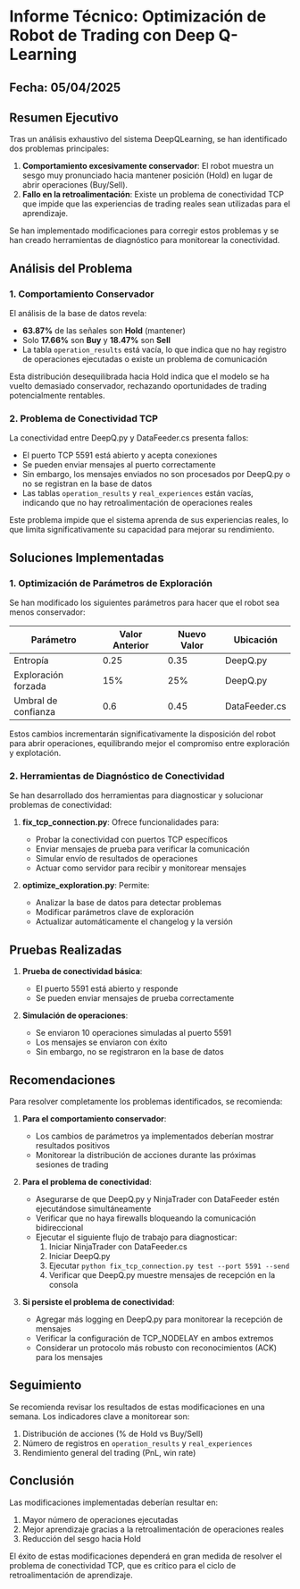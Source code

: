 # Informe Técnico: Optimización de Robot de Trading con Deep Q-Learning

## Fecha: 05/04/2025

## Resumen Ejecutivo

Tras un análisis exhaustivo del sistema DeepQLearning, se han identificado dos problemas principales:

1. **Comportamiento excesivamente conservador**: El robot muestra un sesgo muy pronunciado hacia mantener posición (Hold) en lugar de abrir operaciones (Buy/Sell).
2. **Fallo en la retroalimentación**: Existe un problema de conectividad TCP que impide que las experiencias de trading reales sean utilizadas para el aprendizaje.

Se han implementado modificaciones para corregir estos problemas y se han creado herramientas de diagnóstico para monitorear la conectividad.

## Análisis del Problema

### 1. Comportamiento Conservador

El análisis de la base de datos revela:
- **63.87%** de las señales son **Hold** (mantener)
- Solo **17.66%** son **Buy** y **18.47%** son **Sell**
- La tabla `operation_results` está vacía, lo que indica que no hay registro de operaciones ejecutadas o existe un problema de comunicación

Esta distribución desequilibrada hacia Hold indica que el modelo se ha vuelto demasiado conservador, rechazando oportunidades de trading potencialmente rentables.

### 2. Problema de Conectividad TCP

La conectividad entre DeepQ.py y DataFeeder.cs presenta fallos:
- El puerto TCP 5591 está abierto y acepta conexiones
- Se pueden enviar mensajes al puerto correctamente
- Sin embargo, los mensajes enviados no son procesados por DeepQ.py o no se registran en la base de datos
- Las tablas `operation_results` y `real_experiences` están vacías, indicando que no hay retroalimentación de operaciones reales

Este problema impide que el sistema aprenda de sus experiencias reales, lo que limita significativamente su capacidad para mejorar su rendimiento.

## Soluciones Implementadas

### 1. Optimización de Parámetros de Exploración

Se han modificado los siguientes parámetros para hacer que el robot sea menos conservador:

| Parámetro | Valor Anterior | Nuevo Valor | Ubicación |
|-----------|----------------|-------------|-----------|
| Entropía | 0.25 | 0.35 | DeepQ.py |
| Exploración forzada | 15% | 25% | DeepQ.py |
| Umbral de confianza | 0.6 | 0.45 | DataFeeder.cs |

Estos cambios incrementarán significativamente la disposición del robot para abrir operaciones, equilibrando mejor el compromiso entre exploración y explotación.

### 2. Herramientas de Diagnóstico de Conectividad

Se han desarrollado dos herramientas para diagnosticar y solucionar problemas de conectividad:

1. **fix_tcp_connection.py**: Ofrece funcionalidades para:
   - Probar la conectividad con puertos TCP específicos
   - Enviar mensajes de prueba para verificar la comunicación
   - Simular envío de resultados de operaciones
   - Actuar como servidor para recibir y monitorear mensajes

2. **optimize_exploration.py**: Permite:
   - Analizar la base de datos para detectar problemas
   - Modificar parámetros clave de exploración
   - Actualizar automáticamente el changelog y la versión

## Pruebas Realizadas

1. **Prueba de conectividad básica**:
   - El puerto 5591 está abierto y responde
   - Se pueden enviar mensajes de prueba correctamente

2. **Simulación de operaciones**:
   - Se enviaron 10 operaciones simuladas al puerto 5591
   - Los mensajes se enviaron con éxito
   - Sin embargo, no se registraron en la base de datos

## Recomendaciones

Para resolver completamente los problemas identificados, se recomienda:

1. **Para el comportamiento conservador**:
   - Los cambios de parámetros ya implementados deberían mostrar resultados positivos
   - Monitorear la distribución de acciones durante las próximas sesiones de trading

2. **Para el problema de conectividad**:
   - Asegurarse de que DeepQ.py y NinjaTrader con DataFeeder estén ejecutándose simultáneamente
   - Verificar que no haya firewalls bloqueando la comunicación bidireccional
   - Ejecutar el siguiente flujo de trabajo para diagnosticar:
     1. Iniciar NinjaTrader con DataFeeder.cs
     2. Iniciar DeepQ.py
     3. Ejecutar `python fix_tcp_connection.py test --port 5591 --send`
     4. Verificar que DeepQ.py muestre mensajes de recepción en la consola

3. **Si persiste el problema de conectividad**:
   - Agregar más logging en DeepQ.py para monitorear la recepción de mensajes
   - Verificar la configuración de TCP_NODELAY en ambos extremos
   - Considerar un protocolo más robusto con reconocimientos (ACK) para los mensajes

## Seguimiento

Se recomienda revisar los resultados de estas modificaciones en una semana. Los indicadores clave a monitorear son:

1. Distribución de acciones (% de Hold vs Buy/Sell)
2. Número de registros en `operation_results` y `real_experiences`
3. Rendimiento general del trading (PnL, win rate)

## Conclusión

Las modificaciones implementadas deberían resultar en:
1. Mayor número de operaciones ejecutadas
2. Mejor aprendizaje gracias a la retroalimentación de operaciones reales
3. Reducción del sesgo hacia Hold

El éxito de estas modificaciones dependerá en gran medida de resolver el problema de conectividad TCP, que es crítico para el ciclo de retroalimentación de aprendizaje.
